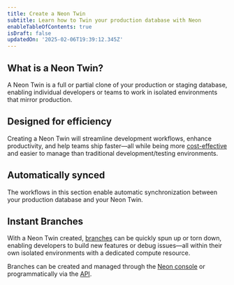 ```yaml
---
title: Create a Neon Twin
subtitle: Learn how to Twin your production database with Neon
enableTableOfContents: true
isDraft: false
updatedOn: '2025-02-06T19:39:12.345Z'
---
```


<CTA title="Explore our dev/test use case" description="Move development and testing to Neon—keep production right where it is.<br/><br/>Read more about our dev/test use case <a href='/docs/use-cases/dev-test'>here</a>." isIntro></CTA>

## What is a Neon Twin?

A Neon Twin is a full or partial clone of your production or staging database, enabling individual developers or teams to work in isolated environments that mirror production.

## Designed for efficiency

Creating a Neon Twin will streamline development workflows, enhance productivity, and help teams ship faster—all while being more [cost-effective](/pricing) and easier to manage than traditional development/testing environments.

## Automatically synced

The workflows in this section enable automatic synchronization between your production database and your Neon Twin.

## Instant Branches

With a Neon Twin created, [branches](/docs/introduction/branching) can be quickly spun up or torn down, enabling developers to build new features or debug issues—all within their own isolated environments with a dedicated compute resource.

Branches can be created and managed through the [Neon console](https://console.neon.tech/) or programmatically via the [API](/docs/reference/api-reference).
